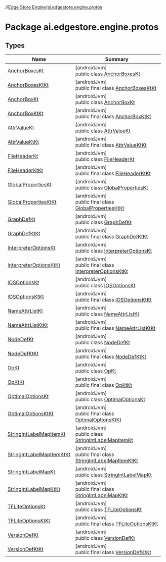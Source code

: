 //[Edge Store Engine](../../index.md)/[ai.edgestore.engine.protos](index.md)

# Package ai.edgestore.engine.protos

## Types

| Name | Summary |
|---|---|
| [AnchorBoxesKt](-anchor-boxes-kt/index.md) | [androidJvm]<br>public class [AnchorBoxesKt](-anchor-boxes-kt/index.md) |
| [AnchorBoxesKtKt](-anchor-boxes-kt-kt/index.md) | [androidJvm]<br>public final class [AnchorBoxesKtKt](-anchor-boxes-kt-kt/index.md) |
| [AnchorBoxKt](-anchor-box-kt/index.md) | [androidJvm]<br>public class [AnchorBoxKt](-anchor-box-kt/index.md) |
| [AnchorBoxKtKt](-anchor-box-kt-kt/index.md) | [androidJvm]<br>public final class [AnchorBoxKtKt](-anchor-box-kt-kt/index.md) |
| [AttrValueKt](-attr-value-kt/index.md) | [androidJvm]<br>public class [AttrValueKt](-attr-value-kt/index.md) |
| [AttrValueKtKt](-attr-value-kt-kt/index.md) | [androidJvm]<br>public final class [AttrValueKtKt](-attr-value-kt-kt/index.md) |
| [FileHeaderKt](-file-header-kt/index.md) | [androidJvm]<br>public class [FileHeaderKt](-file-header-kt/index.md) |
| [FileHeaderKtKt](-file-header-kt-kt/index.md) | [androidJvm]<br>public final class [FileHeaderKtKt](-file-header-kt-kt/index.md) |
| [GlobalPropertiesKt](-global-properties-kt/index.md) | [androidJvm]<br>public class [GlobalPropertiesKt](-global-properties-kt/index.md) |
| [GlobalPropertiesKtKt](-global-properties-kt-kt/index.md) | [androidJvm]<br>public final class [GlobalPropertiesKtKt](-global-properties-kt-kt/index.md) |
| [GraphDefKt](-graph-def-kt/index.md) | [androidJvm]<br>public class [GraphDefKt](-graph-def-kt/index.md) |
| [GraphDefKtKt](-graph-def-kt-kt/index.md) | [androidJvm]<br>public final class [GraphDefKtKt](-graph-def-kt-kt/index.md) |
| [InterpreterOptionsKt](-interpreter-options-kt/index.md) | [androidJvm]<br>public class [InterpreterOptionsKt](-interpreter-options-kt/index.md) |
| [InterpreterOptionsKtKt](-interpreter-options-kt-kt/index.md) | [androidJvm]<br>public final class [InterpreterOptionsKtKt](-interpreter-options-kt-kt/index.md) |
| [IOSOptionsKt](-i-o-s-options-kt/index.md) | [androidJvm]<br>public class [IOSOptionsKt](-i-o-s-options-kt/index.md) |
| [IOSOptionsKtKt](-i-o-s-options-kt-kt/index.md) | [androidJvm]<br>public final class [IOSOptionsKtKt](-i-o-s-options-kt-kt/index.md) |
| [NameAttrListKt](-name-attr-list-kt/index.md) | [androidJvm]<br>public class [NameAttrListKt](-name-attr-list-kt/index.md) |
| [NameAttrListKtKt](-name-attr-list-kt-kt/index.md) | [androidJvm]<br>public final class [NameAttrListKtKt](-name-attr-list-kt-kt/index.md) |
| [NodeDefKt](-node-def-kt/index.md) | [androidJvm]<br>public class [NodeDefKt](-node-def-kt/index.md) |
| [NodeDefKtKt](-node-def-kt-kt/index.md) | [androidJvm]<br>public final class [NodeDefKtKt](-node-def-kt-kt/index.md) |
| [OpKt](-op-kt/index.md) | [androidJvm]<br>public class [OpKt](-op-kt/index.md) |
| [OpKtKt](-op-kt-kt/index.md) | [androidJvm]<br>public final class [OpKtKt](-op-kt-kt/index.md) |
| [OptimalOptionsKt](-optimal-options-kt/index.md) | [androidJvm]<br>public class [OptimalOptionsKt](-optimal-options-kt/index.md) |
| [OptimalOptionsKtKt](-optimal-options-kt-kt/index.md) | [androidJvm]<br>public final class [OptimalOptionsKtKt](-optimal-options-kt-kt/index.md) |
| [StringIntLabelMapItemKt](-string-int-label-map-item-kt/index.md) | [androidJvm]<br>public class [StringIntLabelMapItemKt](-string-int-label-map-item-kt/index.md) |
| [StringIntLabelMapItemKtKt](-string-int-label-map-item-kt-kt/index.md) | [androidJvm]<br>public final class [StringIntLabelMapItemKtKt](-string-int-label-map-item-kt-kt/index.md) |
| [StringIntLabelMapKt](-string-int-label-map-kt/index.md) | [androidJvm]<br>public class [StringIntLabelMapKt](-string-int-label-map-kt/index.md) |
| [StringIntLabelMapKtKt](-string-int-label-map-kt-kt/index.md) | [androidJvm]<br>public final class [StringIntLabelMapKtKt](-string-int-label-map-kt-kt/index.md) |
| [TFLiteOptionsKt](-t-f-lite-options-kt/index.md) | [androidJvm]<br>public class [TFLiteOptionsKt](-t-f-lite-options-kt/index.md) |
| [TFLiteOptionsKtKt](-t-f-lite-options-kt-kt/index.md) | [androidJvm]<br>public final class [TFLiteOptionsKtKt](-t-f-lite-options-kt-kt/index.md) |
| [VersionDefKt](-version-def-kt/index.md) | [androidJvm]<br>public class [VersionDefKt](-version-def-kt/index.md) |
| [VersionDefKtKt](-version-def-kt-kt/index.md) | [androidJvm]<br>public final class [VersionDefKtKt](-version-def-kt-kt/index.md) |
